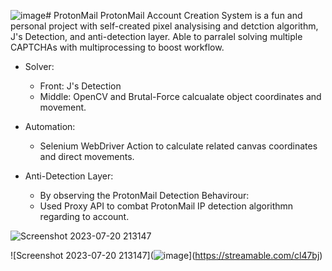 ![image](https://github.com/user-attachments/assets/8ff4ba67-20cb-4d75-ba76-ac56ca23ea76)# ProtonMail
ProtonMail Account Creation System is a fun and personal project with self-created pixel analysising and detction algorithm, J's Detection, and anti-detection layer.
Able to parralel solving multiple CAPTCHAs with multiprocessing to boost workflow.

- Solver: 
  - Front: J's Detection
  - Middle: OpenCV and Brutal-Force calcualate object coordinates and movement.
  
- Automation:
  - Selenium WebDriver Action to calculate related canvas coordinates and direct movements.

- Anti-Detection Layer:
  - By observing the ProtonMail Detection Behavirour:
  - Used Proxy API to combat ProtonMail IP detection algorithmn regarding to account.
  

![Screenshot 2023-07-20 213147](https://github.com/user-attachments/assets/677d965e-0b14-4e25-8c65-2761828a3ca0)

![Screenshot 2023-07-20 213147](![image](https://github.com/user-attachments/assets/75016bd5-6994-4d08-9b32-0bfee8b771e8)](https://streamable.com/cl47bj)
